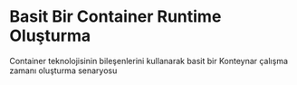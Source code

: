 # Basit Bir Container Runtime Oluşturma
Container teknolojisinin bileşenlerini kullanarak basit bir Konteynar çalışma zamanı oluşturma senaryosu
